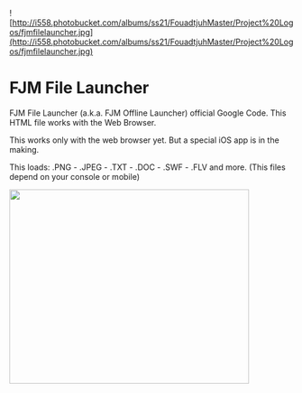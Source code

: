 ![http://i558.photobucket.com/albums/ss21/FouadtjuhMaster/Project%20Logos/fjmfilelauncher.jpg](http://i558.photobucket.com/albums/ss21/FouadtjuhMaster/Project%20Logos/fjmfilelauncher.jpg)


# FJM File Launcher #

FJM File Launcher (a.k.a. FJM Offline Launcher) official Google Code. This HTML file works with the Web Browser.

This works only with the web browser yet. But a special iOS app is in the making.

This loads: .PNG - .JPEG - .TXT - .DOC - .SWF - .FLV and more. (This files depend on your console or mobile)

<a href='http://www.youtube.com/watch?feature=player_embedded&v=5A2jKl4Acyo' target='_blank'><img src='http://img.youtube.com/vi/5A2jKl4Acyo/0.jpg' width='425' height=344 /></a>